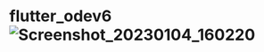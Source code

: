 # flutter_odev6![Screenshot_20230104_160220](https://user-images.githubusercontent.com/112012287/210561484-952b057b-ad55-4af8-a1e4-ab272b1a22a0.png)

